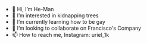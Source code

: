 - 👋 Hi, I’m He-Man
- 👀 I’m interested in kidnapping trees
- 🌱 I’m currently learning how to be gay
- 💞️ I’m looking to collaborate on Francisco's Company
- 📫 How to reach me, Instagram: uriel_1k

<!---
Uriel17k/Uriel17k is a ✨ special ✨ repository because its `README.md` (this file) appears on your GitHub profile.
You can click the Preview link to take a look at your changes.
--->
